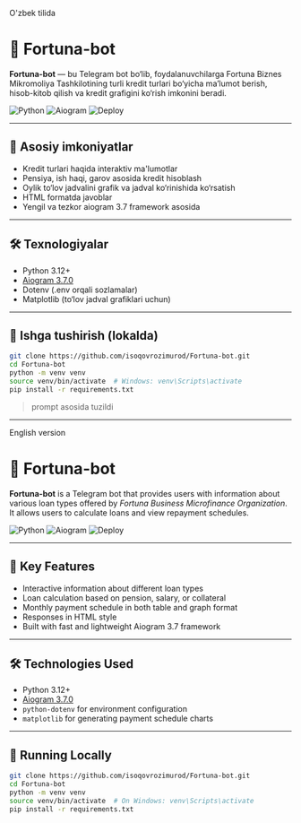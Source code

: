 O'zbek tilida
# 🤖 Fortuna-bot

**Fortuna-bot** — bu Telegram bot bo‘lib, foydalanuvchilarga Fortuna Biznes Mikromoliya Tashkilotining turli kredit turlari bo‘yicha ma’lumot berish, hisob-kitob qilish va kredit grafigini ko‘rish imkonini beradi.

![Python](https://img.shields.io/badge/Python-3.12%2B-blue)
![Aiogram](https://img.shields.io/badge/Aiogram-3.7.0-blue)
![Deploy](https://img.shields.io/badge/Deploy-Railway-green)

---

## 🔧 Asosiy imkoniyatlar

- Kredit turlari haqida interaktiv ma'lumotlar
- Pensiya, ish haqi, garov asosida kredit hisoblash
- Oylik to‘lov jadvalini grafik va jadval ko‘rinishida ko‘rsatish
- HTML formatda javoblar
- Yengil va tezkor aiogram 3.7 framework asosida

---

## 🛠 Texnologiyalar

- Python 3.12+
- [Aiogram 3.7.0](https://docs.aiogram.dev/)
- Dotenv (.env orqali sozlamalar)
- Matplotlib (to‘lov jadval grafiklari uchun)

---

## 🚀 Ishga tushirish (lokalda)

```bash
git clone https://github.com/isoqovrozimurod/Fortuna-bot.git
cd Fortuna-bot
python -m venv venv
source venv/bin/activate  # Windows: venv\Scripts\activate
pip install -r requirements.txt
```
>prompt asosida tuzildi
*********************************************************

English version
# 🤖 Fortuna-bot

**Fortuna-bot** is a Telegram bot that provides users with information about various loan types offered by *Fortuna Business Microfinance Organization*. It allows users to calculate loans and view repayment schedules.

![Python](https://img.shields.io/badge/Python-3.12%2B-blue)
![Aiogram](https://img.shields.io/badge/Aiogram-3.7.0-blue)
![Deploy](https://img.shields.io/badge/Deploy-Railway-green)

---

## 🔧 Key Features

- Interactive information about different loan types
- Loan calculation based on pension, salary, or collateral
- Monthly payment schedule in both table and graph format
- Responses in HTML style
- Built with fast and lightweight Aiogram 3.7 framework

---

## 🛠 Technologies Used

- Python 3.12+
- [Aiogram 3.7.0](https://docs.aiogram.dev/)
- `python-dotenv` for environment configuration
- `matplotlib` for generating payment schedule charts

---

## 🚀 Running Locally

```bash
git clone https://github.com/isoqovrozimurod/Fortuna-bot.git
cd Fortuna-bot
python -m venv venv
source venv/bin/activate  # On Windows: venv\Scripts\activate
pip install -r requirements.txt
```
